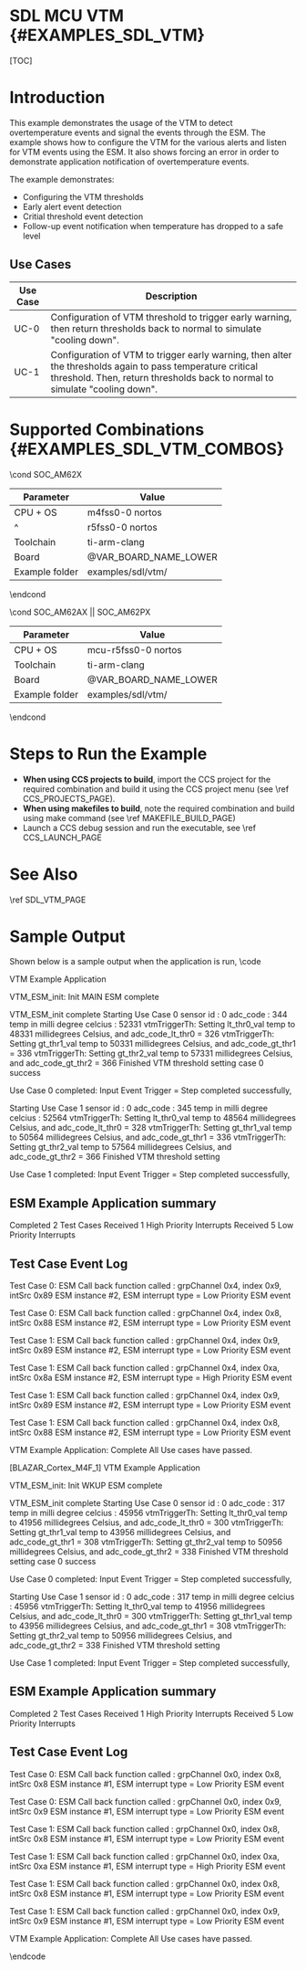 # SDL MCU VTM {#EXAMPLES_SDL_VTM}

[TOC]

# Introduction

This example demonstrates the usage of the VTM to detect overtemperature events and signal the events through the ESM. The example shows how to configure the VTM for the various alerts and listen for VTM events using the ESM. It also shows forcing an error in order to demonstrate application notification of overtemperature events.

The example demonstrates:

* Configuring the VTM thresholds
* Early alert event detection
* Critial threshold event detection
* Follow-up event notification when temperature has dropped to a safe level


Use Cases
---------
Use Case | Description
---------|------------
UC-0     | Configuration of VTM threshold to trigger early warning, then return thresholds back to normal to simulate "cooling down".
UC-1     | Configuration of VTM to trigger early warning, then alter the thresholds again to pass temperature critical threshold. Then, return thresholds back to normal to simulate "cooling down".


# Supported Combinations {#EXAMPLES_SDL_VTM_COMBOS}

\cond SOC_AM62X

 Parameter      | Value
 ---------------|-----------
 CPU + OS       | m4fss0-0 nortos
 ^              | r5fss0-0 nortos
 Toolchain      | ti-arm-clang
 Board          | @VAR_BOARD_NAME_LOWER
 Example folder | examples/sdl/vtm/

\endcond

\cond SOC_AM62AX || SOC_AM62PX

 Parameter      | Value
 ---------------|-----------
 CPU + OS       | mcu-r5fss0-0 nortos
 Toolchain      | ti-arm-clang
 Board          | @VAR_BOARD_NAME_LOWER
 Example folder | examples/sdl/vtm/

\endcond

# Steps to Run the Example

- **When using CCS projects to build**, import the CCS project for the required combination
  and build it using the CCS project menu (see \ref CCS_PROJECTS_PAGE).
- **When using makefiles to build**, note the required combination and build using
  make command (see \ref MAKEFILE_BUILD_PAGE)
- Launch a CCS debug session and run the executable, see \ref CCS_LAUNCH_PAGE

# See Also

\ref SDL_VTM_PAGE

# Sample Output

Shown below is a sample output when the application is run,
\code

VTM Example Application

VTM_ESM_init: Init MAIN ESM complete

VTM_ESM_init complete
Starting Use Case 0
sensor id                       : 0
adc_code                        : 344
temp in milli degree celcius    : 52331
vtmTriggerTh: Setting lt_thr0_val temp to 48331 millidegrees Celsius, and adc_code_lt_thr0 = 326
vtmTriggerTh: Setting gt_thr1_val temp to 50331 millidegrees Celsius, and adc_code_gt_thr1 = 336
vtmTriggerTh: Setting gt_thr2_val temp to 57331 millidegrees Celsius, and adc_code_gt_thr2 = 366
Finished VTM threshold setting
case 0 success

 Use Case 0 completed: Input Event Trigger = Step completed successfully,

Starting Use Case 1
sensor id                       : 0
adc_code                        : 345
temp in milli degree celcius    : 52564
vtmTriggerTh: Setting lt_thr0_val temp to 48564 millidegrees Celsius, and adc_code_lt_thr0 = 328
vtmTriggerTh: Setting gt_thr1_val temp to 50564 millidegrees Celsius, and adc_code_gt_thr1 = 336
vtmTriggerTh: Setting gt_thr2_val temp to 57564 millidegrees Celsius, and adc_code_gt_thr2 = 366
Finished VTM threshold setting

 Use Case 1 completed: Input Event Trigger = Step completed successfully,


ESM Example Application summary
-------------------------------
Completed 2 Test Cases
Received 1 High Priority Interrupts
Received 5 Low Priority Interrupts

Test Case Event Log
------------------

Test Case 0: ESM Call back function called : grpChannel 0x4, index 0x9, intSrc 0x89
  ESM instance #2, ESM interrupt type = Low Priority ESM event

Test Case 0: ESM Call back function called : grpChannel 0x4, index 0x8, intSrc 0x88
  ESM instance #2, ESM interrupt type = Low Priority ESM event

Test Case 1: ESM Call back function called : grpChannel 0x4, index 0x9, intSrc 0x89
  ESM instance #2, ESM interrupt type = Low Priority ESM event

Test Case 1: ESM Call back function called : grpChannel 0x4, index 0xa, intSrc 0x8a
  ESM instance #2, ESM interrupt type = High Priority ESM event

Test Case 1: ESM Call back function called : grpChannel 0x4, index 0x9, intSrc 0x89
  ESM instance #2, ESM interrupt type = Low Priority ESM event

Test Case 1: ESM Call back function called : grpChannel 0x4, index 0x8, intSrc 0x88
  ESM instance #2, ESM interrupt type = Low Priority ESM event

 VTM Example Application: Complete
 All Use cases have passed.

[BLAZAR_Cortex_M4F_1]
 VTM Example Application

VTM_ESM_init: Init WKUP ESM complete

 VTM_ESM_init complete
Starting Use Case 0
sensor id                       : 0
adc_code                        : 317
temp in milli degree celcius    : 45956
vtmTriggerTh: Setting lt_thr0_val temp to 41956 millidegrees Celsius, and adc_code_lt_thr0 = 300
vtmTriggerTh: Setting gt_thr1_val temp to 43956 millidegrees Celsius, and adc_code_gt_thr1 = 308
vtmTriggerTh: Setting gt_thr2_val temp to 50956 millidegrees Celsius, and adc_code_gt_thr2 = 338
Finished VTM threshold setting
case 0 success

 Use Case 0 completed: Input Event Trigger = Step completed successfully,

Starting Use Case 1
sensor id                       : 0
adc_code                        : 317
temp in milli degree celcius    : 45956
vtmTriggerTh: Setting lt_thr0_val temp to 41956 millidegrees Celsius, and adc_code_lt_thr0 = 300
vtmTriggerTh: Setting gt_thr1_val temp to 43956 millidegrees Celsius, and adc_code_gt_thr1 = 308
vtmTriggerTh: Setting gt_thr2_val temp to 50956 millidegrees Celsius, and adc_code_gt_thr2 = 338
Finished VTM threshold setting

 Use Case 1 completed: Input Event Trigger = Step completed successfully,


ESM Example Application summary
-------------------------------
Completed 2 Test Cases
Received 1 High Priority Interrupts
Received 5 Low Priority Interrupts

Test Case Event Log
------------------

Test Case 0: ESM Call back function called : grpChannel 0x0, index 0x8, intSrc 0x8
  ESM instance #1, ESM interrupt type = Low Priority ESM event

Test Case 0: ESM Call back function called : grpChannel 0x0, index 0x9, intSrc 0x9
  ESM instance #1, ESM interrupt type = Low Priority ESM event

Test Case 1: ESM Call back function called : grpChannel 0x0, index 0x8, intSrc 0x8
  ESM instance #1, ESM interrupt type = Low Priority ESM event

Test Case 1: ESM Call back function called : grpChannel 0x0, index 0xa, intSrc 0xa
  ESM instance #1, ESM interrupt type = High Priority ESM event

Test Case 1: ESM Call back function called : grpChannel 0x0, index 0x8, intSrc 0x8
  ESM instance #1, ESM interrupt type = Low Priority ESM event

Test Case 1: ESM Call back function called : grpChannel 0x0, index 0x9, intSrc 0x9
  ESM instance #1, ESM interrupt type = Low Priority ESM event

 VTM Example Application: Complete
 All Use cases have passed.

\endcode